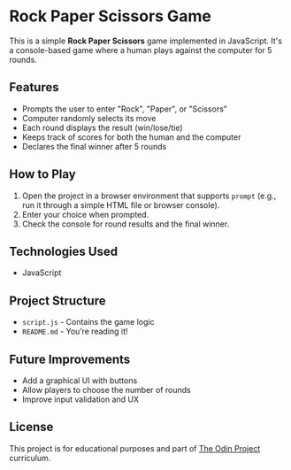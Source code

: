 

# Rock Paper Scissors Game

This is a simple **Rock Paper Scissors** game implemented in JavaScript. It's a console-based game where a human plays against the computer for 5 rounds.

## Features

- Prompts the user to enter "Rock", "Paper", or "Scissors"
- Computer randomly selects its move
- Each round displays the result (win/lose/tie)
- Keeps track of scores for both the human and the computer
- Declares the final winner after 5 rounds

## How to Play

1. Open the project in a browser environment that supports `prompt` (e.g., run it through a simple HTML file or browser console).
2. Enter your choice when prompted.
3. Check the console for round results and the final winner.

## Technologies Used

- JavaScript

## Project Structure

- `script.js` - Contains the game logic
- `README.md` - You’re reading it!

## Future Improvements

- Add a graphical UI with buttons
- Allow players to choose the number of rounds
- Improve input validation and UX

## License

This project is for educational purposes and part of [The Odin Project](https://www.theodinproject.com/) curriculum.